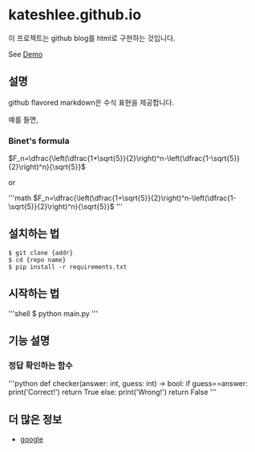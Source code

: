 # kateshlee.github.io

이 프로젝트는 github blog를 html로 구현하는 것입니다. 

See [Demo](http://kateshlee.github.io/)

## 설명

github flavored markdown은 수식 표현을 제공합니다. 

예를 들면, 

### Binet's formula

$F_n=\dfrac{\left(\dfrac{1+\sqrt{5}}{2}\right)^n-\left(\dfrac{1-\sqrt{5}}{2}\right)^n}{\sqrt{5}}$

or

'''math
$F_n=\dfrac{\left(\dfrac{1+\sqrt{5}}{2}\right)^n-\left(\dfrac{1-\sqrt{5}}{2}\right)^n}{\sqrt{5}}$
'''

## 설치하는 법

```shell
$ git clone {addr}
$ cd {repo name}
$ pip install -r requirements.txt
```

## 시작하는 법

'''shell
$ python main.py
'''

## 기능 설명

### 정답 확인하는 함수

'''python
def checker(answer: int, guess: int) -> bool:
    if guess==answer:
    	print('Correct!')
	return True
    else:
    	print('Wrong!')
	return False
'''

## 더 많은 정보

- [google](http://www.google.com/)
